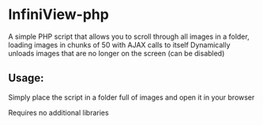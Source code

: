 # InfiniView-php

A simple PHP script that allows you to scroll through all images in a folder, loading images in chunks of 50 with AJAX calls to itself
Dynamically unloads images that are no longer on the screen (can be disabled)

## Usage: ##
Simply place the script in a folder full of images and open it in your browser

Requires no additional libraries
